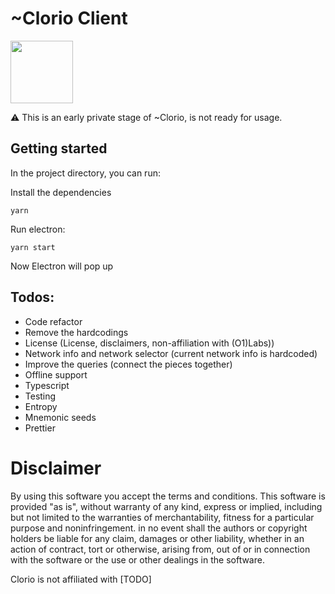 # ~Clorio Client

<img height="100" src="https://mina.tools/assets/minahub.svg">

⚠️ This is an early private stage of ~Clorio, is not ready for usage.

## Getting started

In the project directory, you can run:

Install the dependencies

`yarn`

Run electron:

`yarn start`

Now Electron will pop up

## Todos:

- Code refactor
- Remove the hardcodings
- License (License, disclaimers, non-affiliation with (O1)Labs))
- Network info and network selector (current network info is hardcoded)
- Improve the queries (connect the pieces together)
- Offline support
- Typescript
- Testing
- Entropy
- Mnemonic seeds
- Prettier

# Disclaimer

By using this software you accept the terms and conditions. This software is provided "as is", without warranty of any kind, express or implied, including but not limited to the warranties of merchantability, fitness for a particular purpose and noninfringement. in no event shall the authors or copyright holders be liable for any claim, damages or other liability, whether in an action of contract, tort or otherwise, arising from, out of or in connection with the software or the use or other dealings in the software.

Clorio is not affiliated with [TODO]
